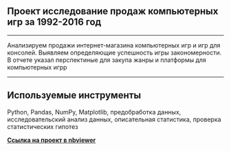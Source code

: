 ## Проект исследование продаж компьютерных игр за 1992-2016 год
__________________________
Анализируем продажи интернет-магазина компьютерных игр и игр для консолей. Выявляем  определяющие успешность игры закономерности. В отчете указал перспектиные для закупа жанры и платформы для компьютерных игрр
______________________________________________
## Используемые инструменты
Python,
Pandas,
NumPy,
Matplotlib,
предобработка данных,
исследовательский анализ данных,
описательная статистика,
проверка статистических гипотез

[**Ссылка на проект в nbviewer**](https://nbviewer.jupyter.org/github/konicaRu/i_am_data_analyst/blob/master/4_complete_project_1/complete_project_1_computer%20games.ipynb)
